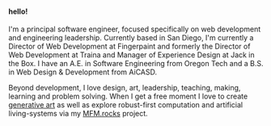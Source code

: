 #### hello!

I'm a principal software engineer, focused specifically on web development and engineering leadership. Currently based in San Diego, I'm currently a Director of Web Development at Fingerpaint and formerly the Director of Web Development at Traina and Manager of Experience Design at Jack in the Box. I have an A.E. in Software Engineering from Oregon Tech and a B.S. in Web Design & Development from AiCASD.

Beyond development, I love design, art, leadership, teaching, making, learning and problem solving. When I get a free moment I love to create [generative art](https://art.andrewwalpole.com) as well as explore robust-first computation and artificial living-systems via my [MFM.rocks](https://mfm.rocks) project.